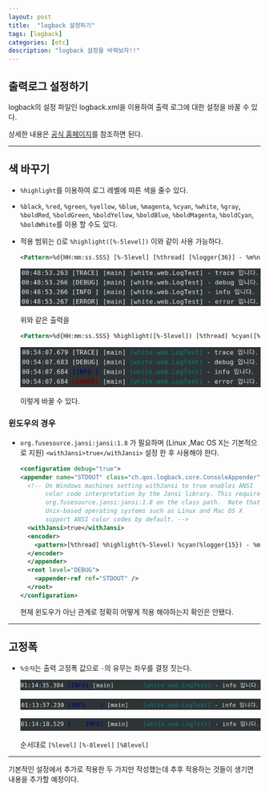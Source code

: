 ```yaml
---
layout: post
title:  "logback 설정하기"
tags: [logback]
categories: [etc]
description: "logback 설정을 바꿔보자!!"
---
```


## 출력로그 설정하기

logback의 설정 파일인 logback.xml을 이용하여 출력 로그에 대한 설정을 바꿀 수 있다.  

상세한 내용은 [공식 홈페이지](https://logback.qos.ch/manual/layouts.html#coloring)를 참조하면 된다.

---

## 색 바꾸기

- `%highlight`를 이용하여 로그 레벨에 따른 색을 줄수 있다.

- `%black`, `%red`, `%green`, `%yellow`, `%blue`, `%magenta`, `%cyan`, `%white`, `%gray`, `%boldRed`, `%boldGreen`, `%boldYellow`, `%boldBlue`, `%boldMagenta`, `%boldCyan`, `%boldWhite`를 이용 할 수도 있다.  

- 적용 범위는 ()로 `%highlight([%-5level])` 이와 같이 사용 가능하다.  

  ```xml
  <Pattern>%d{HH:mm:ss.SSS} [%-5level] [%thread] [%logger{36}] - %m%n</Pattern>
  ```  

  ![log1](/images/til/로그1.png)

  위와 같은 출력을

  ```xml
  <Pattern>%d{HH:mm:ss.SSS} %highlight([%-5level]) [%thread] %cyan([%logger{36}]) - %m%n</Pattern>
  ```  

  ![log2](/images/til/로그2.png)  

  이렇게 바꿀 수 있다.  

### 윈도우의 경우

- `org.fusesource.jansi:jansi:1.8` 가 필요하며 (Linux ,Mac OS X는 기본적으로 지원) `<withJansi>true</withJansi>` 설정 한 후 사용해야 한다.  

  ```xml
  <configuration debug="true">
  <appender name="STDOUT" class="ch.qos.logback.core.ConsoleAppender">
    <!-- On Windows machines setting withJansi to true enables ANSI
         color code interpretation by the Jansi library. This requires
         org.fusesource.jansi:jansi:1.8 on the class path.  Note that
         Unix-based operating systems such as Linux and Mac OS X
         support ANSI color codes by default. -->
    <withJansi>true</withJansi>
    <encoder>
      <pattern>[%thread] %highlight(%-5level) %cyan(%logger{15}) - %msg %n</pattern>
    </encoder>
    </appender>
    <root level="DEBUG">
      <appender-ref ref="STDOUT" />
    </root>
  </configuration>
  ```  

  현재 윈도우가 아닌 관계로 정확히 어떻게 적용 해야하는지 확인은 안됐다.    

---

## 고정폭  

- `%숫자`는 출력 고정폭 값으로 `-`의 유무는 좌우를 결정 짓는다.  

  ![log5](/images/til/로그5.png)  

  ![log3](/images/til/로그3.png)   

  ![log4](/images/til/로그4.png)  

  순서대로 `[%level]` `[%-8level]` `[%8level]`

---

기본적인 설정에서 추가로 적용한 두 가지만 작성했는데 추후 적용하는 것들이 생기면 내용을 추가할 예정이다.
